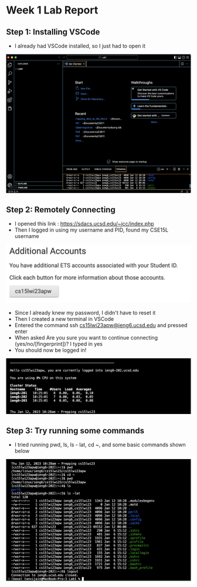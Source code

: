 # Week 1 Lab Report
## Step 1: Installing VSCode
* I already had VSCode installed, so I just had to open it

![Image](https://github.com/baguetteandbuns/cse15l-lab-reports/blob/main/Screenshot%202023-01-12%20at%2010.56.18%20AM.png)
## Step 2: Remotely Connecting
* I opened this link : https://sdacs.ucsd.edu/~icc/index.php
* Then I logged in using my username and PID, found my CSE15L username 

![Image](https://github.com/baguetteandbuns/cse15l-lab-reports/blob/main/Screenshot%202023-01-12%20at%2010.58.55%20AM.png)
* Since I already knew my password, I didn't have to reset it
* Then I created a new terminal in VSCode
* Entered the command ssh cs15lwi23apw@ieng6.ucsd.edu and pressed enter
* When asked Are you sure you want to continue connecting (yes/no/[fingerprint])? I typed in yes
* You should now be logged in!

![Image](https://github.com/baguetteandbuns/cse15l-lab-reports/blob/main/Screenshot%202023-01-12%20at%2011.01.51%20AM.png)
## Step 3: Try running some commands
* I tried running pwd, ls, ls - lat, cd ~, and some basic commands shown below

![Image](https://github.com/baguetteandbuns/cse15l-lab-reports/blob/main/step3_screenshot.png)
